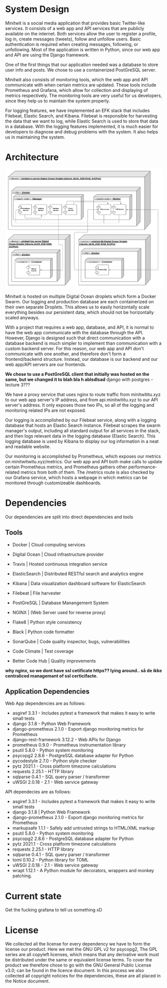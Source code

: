 # System Design

Minitwit is a social media application that provides basic Twitter-like services. It consists of a web app and API services that are publicly available on the internet. Both services allow the user to register a profile, log in, create messages (tweets), follow and unfollow users. Basic authentication is required when creating messages, following, or unfollowing. Most of the application is written in Python, since our web app and API are using the Django framework. 

One of the first things that our application needed was a database to store user info and posts. We chose to use a containerized PostGreSQL server.

Minitwit also consists of monitoring tools, which the web app and API communicate with when certain metrics are updated. These tools include Prometheus and Grafana, which allow for collection and displaying of metrics respectively. The monitoring tools are very useful for us developers, since they help us to maintain the system properly. 

For logging features, we have implemented an EFK stack that includes Filebeat, Elastic Search, and Kibana. Filebeat is responsible for harvesting the data that we want to log, while Elastic Search is used to store that data in a database. With the logging features implemented, it is much easier for developers to diagnose and debug problems with the system. It also helps us in maintaining the system.

# Architecture

![Deployment Diagram](images/deployment_diagram.png "Deployment Diagram")

Minitwit is hosted on multiple Digital Ocean droplets which form a Docker Swarm. Our logging and production database are each containerized on their own separate Droplets. This allows us to easily horizontally scale everything besides our persistent data, which should not be horizontally scaled anyways. 

With a project that requires a web app, database, and API, it is normal to have the web app communicate with the database through the API. However, Django is designed such that direct communication with a database backend is much simpler to implement than communication with a custom backend server. For this reason, our web app and API don't communicate with one another, and therefore don't form a frontend/backend structure. Instead, our database is our backend and our web app/API servers are our frontends.

****We chose to use a PostGreSQL client that initially was hosted on the same, but we changed it to blah bla h ablsdlsad**** django with postgres - lecture 3??? 

We have a proxy service that uses nginx to route traffic from minitwititu.xyz to our web app server's IP address, and from api.minitwititu.xyz to our API server's address. It only exposes those two IPs, so all of the logging and monitoring related IPs are not exposed.

Our logging is accomplished by our Filebeat service, along with a logging database that hosts an Elastic Search instance. Filebeat scrapes the swarm manager's output, including all standard output for all services in the stack, and then logs relevant data in the logging database (Elastic Search). This logging database is used by Kibana to display our log information in a neat and readable website.

Our monitoring is accomplished by Prometheus, which exposes our metrics on minitwitwitu.xyz/metrics. Our web app and API both make calls to update certain Prometheus metrics, and Prometheus gathers other performance-related metrics from both of them. The /metrics route is also checked by our Grafana service, which hosts a webpage in which metrics can be monitored through customizeable dashboards.


# Dependencies

Our dependencies are split into direct dependencies and tools

## Tools

- Docker | Cloud computing services
- Digital Ocean | Cloud infrastructure provider
- Travis | Hosted continuous integration service
- ElasticSearch | Distributed RESTful search and analytics engine
- Kibana | Data visualization dashboard software for ElasticSearch
- Filebeat | File harvester
- PostGreSQL | Database Manangement System
- NGINX | (Web Server used for reverse proxy)

- Flake8 | Python style consistency
- Black | Python code formatter
- SonarQube | Code quality inspector, bugs, vulnerabilities
- Code Climate | Test coverage
- Better Code Hub | Quality improvements

**why nginx, so we dont have ssl cetificate https?? lying around.. så de ikke centraliced managemant of ssl certicifacte.**

## Application Dependencies

Web App dependencies are as follows:

- asgiref 3.3.1 - Includes pytest a framework that makes it easy to write small tests
- django 3.1.8 - Python Web Framework
- django-prometheus 2.1.0 - Export django monitoring metrics for Prometheus
- django-rest-framework 3.12.2 - Web APIs for Django
- prometheus 0.9.0 - Prometheus instrumentation library
- psutil 5.8.0 - Python system monitoring
- psycopg2 2.8.6 - PostgreSQL database adapter for Python
- pycodestyle 2.7.0 - Python style checker
- pytz 2021.1 - Cross platform timezone calculations
- requests 2.25.1 - HTTP library
- sqlparse 0.4.1 - SQL query parser / transformer
- uWSGI 2.0.18 - 2.1 - Web service gateway

API dependecies are as follows:

- asgiref 3.3.1 - Includes pytest a framework that makes it easy to write small tests
- django 3.1.8 | Python Web Framework
- django-prometheus 2.1.0 - Export django monitoring metrics for Prometheus 
- markupsafe 1.1.1 - Safely add untrusted strings to HTML/XML markup
- psutil 5.8.0 - Python system monitoring
- psycopg2 2.8.6 - PostgreSQL database adapter for Python
- pytz 2021.1 - Cross platform timezone calculations
- requests 2.25.1 - HTTP library
- sqlparse 0.4.1 - SQL query parser / transformer
- toml 0.10.2 - Python library for TOML
- uWSGI 2.0.18 - 2.1 - Web service gateway
- wrapt 1.12.1 - A Python module for decorators, wrappers and monkey patching.

# Current state

Get the fucking grafana to tell us something xD

# License

We collected all the license for every dependency we have to form the license our product. Here we met the GNU GPL v2 for psycopg2, The GPL series are all copyleft licenses, which means that any derivative work must be distributed under the same or equivalent license terms. To cover the product we therefore chose to go with the GNU General Public License v3.0; can be found in the licence document. In this process we also collected all copyright noticies for the dependencies, these are all placed in the Notice document.